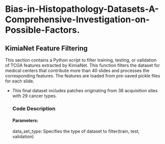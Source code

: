 # Bias-in-Histopathology-Datasets-A-Comprehensive-Investigation-on-Possible-Factors.

## KimiaNet Feature Filtering
This section contains a Python script to filter training, testing, or validation of TCGA features extracted by KimiaNet. This function filters the dataset for medical centers that contribute more than 40 slides and processes the corresponding features. The features are loaded from pre-saved pickle files for each slide.
* This final dataset includes patches originating from 38 acquisition sites with 29 cancer types.
  ### Code Description
   #### Parameters:
    data_set_type: Specifies the type of dataset to filter(train, test, validation)
    
    
